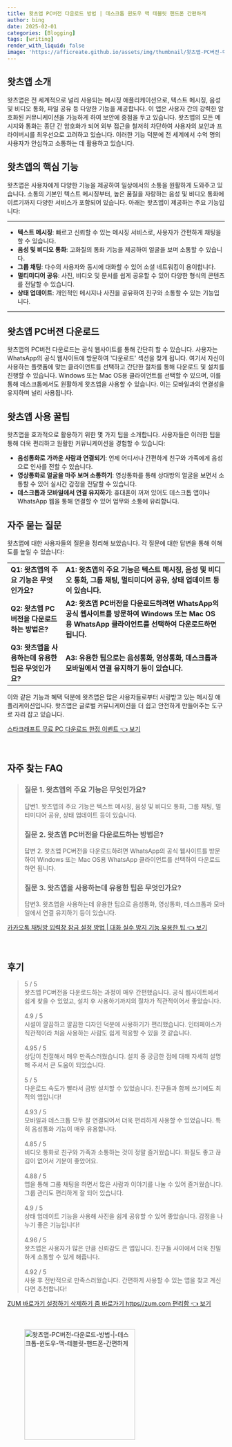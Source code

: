 ```yaml
---
title: 왓츠앱 PC버전 다운로드 방법 | 데스크톱 윈도우 맥 테블릿 핸드폰 간편하게
author: bing
date: 2025-02-01
categories: [Blogging]
tags: [writing]
render_with_liquid: false
image: 'https://afficreate.github.io/assets/img/thumbnail/왓츠앱-PC버전-다운로드-방법-|-데스크톱-윈도우-맥-테블릿-핸드폰-간편하게.webp'
---
```



<h2 id='왓츠앱_소개'>왓츠앱 소개</h2>

<p>왓츠앱은 전 세계적으로 널리 사용되는 메시징 애플리케이션으로, 텍스트 메시징, 음성 및 비디오 통화, 파일 공유 등 다양한 기능을 제공합니다. 이 앱은 사용자 간의 강력한 암호화된 커뮤니케이션을 가능하게 하여 보안에 중점을 두고 있습니다. 왓츠앱의 모든 메시지와 통화는 종단 간 암호화가 되어 외부 접근을 철저히 차단하여 사용자의 보안과 프라이버시를 최우선으로 고려하고 있습니다. 이러한 기능 덕분에 전 세계에서 수억 명의 사용자가 안심하고 소통하는 데 활용하고 있습니다.</p>

<h2 id='왓츠앱의_핵심_기능'>왓츠앱의 핵심 기능</h2>

<p>왓츠앱은 사용자에게 다양한 기능을 제공하여 일상에서의 소통을 원활하게 도와주고 있습니다. 소통의 기본인 텍스트 메시징부터, 높은 품질을 자랑하는 음성 및 비디오 통화에 이르기까지 다양한 서비스가 포함되어 있습니다. 아래는 왓츠앱이 제공하는 주요 기능입니다:</p>

<hr />

<ul>
    <li><b>텍스트 메시징</b>: 빠르고 신뢰할 수 있는 메시징 서비스로, 사용자가 간편하게 채팅을 할 수 있습니다.</li>
    <li><b>음성 및 비디오 통화</b>: 고화질의 통화 기능을 제공하여 얼굴을 보며 소통할 수 있습니다.</li>
    <li><b>그룹 채팅</b>: 다수의 사용자와 동시에 대화할 수 있어 소셜 네트워킹이 용이합니다.</li>
    <li><b>멀티미디어 공유</b>: 사진, 비디오 및 문서를 쉽게 공유할 수 있어 다양한 형식의 콘텐츠를 전달할 수 있습니다.</li>
    <li><b>상태 업데이트</b>: 개인적인 메시지나 사진을 공유하여 친구와 소통할 수 있는 기능입니다.</li>
</ul>

<hr />

<h2 id='왓츠앱_PC버전_다운로드'>왓츠앱 PC버전 다운로드</h2>

<p>왓츠앱의 PC버전 다운로드는 공식 웹사이트를 통해 간단히 할 수 있습니다. 사용자는 WhatsApp의 공식 웹사이트에 방문하여 '다운로드' 섹션을 찾게 됩니다. 여기서 자신이 사용하는 플랫폼에 맞는 클라이언트를 선택하고 간단한 절차를 통해 다운로드 및 설치를 진행할 수 있습니다. Windows 또는 Mac OS용 클라이언트를 선택할 수 있으며, 이를 통해 데스크톱에서도 원활하게 왓츠앱을 사용할 수 있습니다. 이는 모바일과의 연결성을 유지하며 널리 사용됩니다.</p>

<h2 id='왓츠앱_사용꿀팁'>왓츠앱 사용 꿀팁</h2>

<p>왓츠앱을 효과적으로 활용하기 위한 몇 가지 팁을 소개합니다. 사용자들은 이러한 팁을 통해 더욱 편리하고 원활한 커뮤니케이션을 경험할 수 있습니다:</p>

<ul>
    <li><b>음성통화로 가까운 사람과 연결되기</b>: 언제 어디서나 간편하게 친구와 가족에게 음성으로 인사를 전할 수 있습니다.</li>
    <li><b>영상통화로 얼굴을 마주 보며 소통하기</b>: 영상통화를 통해 상대방의 얼굴을 보면서 소통할 수 있어 실시간 감정을 전달할 수 있습니다.</li>
    <li><b>데스크톱과 모바일에서 연결 유지하기</b>: 휴대폰이 꺼져 있어도 데스크톱 앱이나 WhatsApp 웹을 통해 연결할 수 있어 업무와 소통에 유리합니다.</li>
</ul>

<h2 id='자주_묻는_질문'>자주 묻는 질문</h2>

<p>왓츠앱에 대한 사용자들의 질문을 정리해 보았습니다. 각 질문에 대한 답변을 통해 이해도를 높일 수 있습니다:</p>

<table>
    <tr>
        <td><b>Q1: 왓츠앱의 주요 기능은 무엇인가요?</b></td>
        <td><b>A1: 왓츠앱의 주요 기능은 텍스트 메시징, 음성 및 비디오 통화, 그룹 채팅, 멀티미디어 공유, 상태 업데이트 등이 있습니다.</b></td>
    </tr>
    <tr>
        <td><b>Q2: 왓츠앱 PC버전을 다운로드하는 방법은?</b></td>
        <td><b>A2: 왓츠앱 PC버전을 다운로드하려면 WhatsApp의 공식 웹사이트를 방문하여 Windows 또는 Mac OS용 WhatsApp 클라이언트를 선택하여 다운로드하면 됩니다.</b></td>
    </tr>
    <tr>
        <td><b>Q3: 왓츠앱을 사용하는데 유용한 팁은 무엇인가요?</b></td>
        <td><b>A3: 유용한 팁으로는 음성통화, 영상통화, 데스크톱과 모바일에서 연결 유지하기 등이 있습니다.</b></td>
    </tr>
</table>

<p>이와 같은 기능과 혜택 덕분에 왓츠앱은 많은 사용자들로부터 사랑받고 있는 메시징 애플리케이션입니다. 왓츠앱은 글로벌 커뮤니케이션을 더 쉽고 안전하게 만들어주는 도구로 자리 잡고 있습니다.</p>


<p><a class="click-button" title="스타크래프트 무료 PC 다운로드 한정 이벤트" href="https://afficreate.github.io/posts/%EC%8A%A4%ED%83%80%ED%81%AC%EB%9E%98%ED%94%84%ED%8A%B8-%EB%AC%B4%EB%A3%8C-PC-%EB%8B%A4%EC%9A%B4%EB%A1%9C%EB%93%9C-%ED%95%9C%EC%A0%95-%EC%9D%B4%EB%B2%A4%ED%8A%B8/" rel="dofollow">스타크래프트 무료 PC 다운로드 한정 이벤트 👈 보기</a></p><br>
<h2 id='자주_찾는_FAQ'>자주 찾는 FAQ</h2>
<div itemscope="" itemtype="https://schema.org/FAQPage"> 
<blockquote> 
<div itemscope="" itemprop="mainEntity" itemtype="https://schema.org/Question"> 
<h3 itemprop="name">질문 1. 왓츠앱의 주요 기능은 무엇인가요?</h3> 
<div itemscope="" itemprop="acceptedAnswer" itemtype="https://schema.org/Answer"> 
<span itemprop="text"> 
<p>답변1. 왓츠앱의 주요 기능은 텍스트 메시징, 음성 및 비디오 통화, 그룹 채팅, 멀티미디어 공유, 상태 업데이트 등이 있습니다.</p> 
</span> 
</div> 
</div> 

<div itemscope="" itemprop="mainEntity" itemtype="https://schema.org/Question"> 
<h3 itemprop="name">질문 2. 왓츠앱 PC버전을 다운로드하는 방법은?</h3> 
<div itemscope="" itemprop="acceptedAnswer" itemtype="https://schema.org/Answer"> 
<span itemprop="text"> 
<p>답변 2. 왓츠앱 PC버전을 다운로드하려면 WhatsApp의 공식 웹사이트를 방문하여 Windows 또는 Mac OS용 WhatsApp 클라이언트를 선택하여 다운로드하면 됩니다.</p> 
</span> 
</div> 
</div> 

<div itemscope="" itemprop="mainEntity" itemtype="https://schema.org/Question"> 
<h3 itemprop="name">질문 3. 왓츠앱을 사용하는데 유용한 팁은 무엇인가요?</h3> 
<div itemscope="" itemprop="acceptedAnswer" itemtype="https://schema.org/Answer"> 
<span itemprop="text"> 
<p>답변3. 왓츠앱을 사용하는데 유용한 팁으로 음성통화, 영상통화, 데스크톱과 모바일에서 연결 유지하기 등이 있습니다.</p> 
</span> 
</div> 
</div> 
</blockquote> 
</div>
<p><a class="click-button" title="카카오톡 채팅방 입력창 잠금 설정 방법 | 대화 실수 방지 기능 유용한 팁" href="https://afficreate.github.io/posts/%EC%B9%B4%EC%B9%B4%EC%98%A4%ED%86%A1-%EC%B1%84%ED%8C%85%EB%B0%A9-%EC%9E%85%EB%A0%A5%EC%B0%BD-%EC%9E%A0%EA%B8%88-%EC%84%A4%EC%A0%95-%EB%B0%A9%EB%B2%95-%EB%8C%80%ED%99%94-%EC%8B%A4%EC%88%98-%EB%B0%A9%EC%A7%80-%EA%B8%B0%EB%8A%A5-%EC%9C%A0%EC%9A%A9%ED%95%9C-%ED%8C%81/" rel="dofollow">카카오톡 채팅방 입력창 잠금 설정 방법 | 대화 실수 방지 기능 유용한 팁 👈 보기</a></p><br>
<h2 id='후기'>후기</h2>
<div itemscope itemtype="https://schema.org/Product">
  <blockquote>
  <div itemprop="review" itemscope itemtype="https://schema.org/Review">
      <div itemprop="reviewRating" itemscope itemtype="https://schema.org/Rating"> <span itemprop="ratingValue">5</span> / <span itemprop="bestRating">5</span> </div>
      <span itemprop="reviewBody">왓츠앱 PC버전을 다운로드하는 과정이 매우 간편했습니다. 공식 웹사이트에서 쉽게 찾을 수 있었고, 설치 후 사용하기까지의 절차가 직관적이어서 좋았습니다.</span>
  </div>
  <br>
  <div itemprop="review" itemscope itemtype="https://schema.org/Review">
      <div itemprop="reviewRating" itemscope itemtype="https://schema.org/Rating"> <span itemprop="ratingValue">4.9</span> / <span itemprop="bestRating">5</span> </div>
      <span itemprop="reviewBody">시설이 깔끔하고 깔끔한 디자인 덕분에 사용하기가 편리했습니다. 인터페이스가 직관적이라 처음 사용하는 사람도 쉽게 적응할 수 있을 것 같습니다.</span>
  </div>
  <br>
  <div itemprop="review" itemscope itemtype="https://schema.org/Review">
      <div itemprop="reviewRating" itemscope itemtype="https://schema.org/Rating"> <span itemprop="ratingValue">4.95</span> / <span itemprop="bestRating">5</span> </div>
      <span itemprop="reviewBody">상담이 친절해서 매우 만족스러웠습니다. 설치 중 궁금한 점에 대해 자세히 설명해 주셔서 큰 도움이 되었습니다.</span>
  </div>
  <br>
  <div itemprop="review" itemscope itemtype="https://schema.org/Review">
      <div itemprop="reviewRating" itemscope itemtype="https://schema.org/Rating"> <span itemprop="ratingValue">5</span> / <span itemprop="bestRating">5</span> </div>
      <span itemprop="reviewBody">다운로드 속도가 빨라서 금방 설치할 수 있었습니다. 친구들과 함께 쓰기에도 최적의 앱입니다!</span>
  </div>
  <br>
  <div itemprop="review" itemscope itemtype="https://schema.org/Review">
      <div itemprop="reviewRating" itemscope itemtype="https://schema.org/Rating"> <span itemprop="ratingValue">4.93</span> / <span itemprop="bestRating">5</span> </div>
      <span itemprop="reviewBody">모바일과 데스크톱 모두 잘 연결되어서 더욱 편리하게 사용할 수 있었습니다. 특히 음성통화 기능이 매우 유용합니다.</span>
  </div>
  <br>
  <div itemprop="review" itemscope itemtype="https://schema.org/Review">
      <div itemprop="reviewRating" itemscope itemtype="schema.org/Rating"> <span itemprop="ratingValue">4.85</span> / <span itemprop="bestRating">5</span> </div>
      <span itemprop="reviewBody">비디오 통화로 친구와 가족과 소통하는 것이 정말 즐거웠습니다. 화질도 좋고 끊김이 없어서 기분이 좋았어요.</span>
  </div>
  <br>
  <div itemprop="review" itemscope itemtype="https://schema.org/Review">
      <div itemprop="reviewRating" itemscope itemtype="https://schema.org/Rating"> <span itemprop="ratingValue">4.88</span> / <span itemprop="bestRating">5</span> </div>
      <span itemprop="reviewBody">앱을 통해 그룹 채팅을 하면서 많은 사람과 이야기를 나눌 수 있어 즐거웠습니다. 그룹 관리도 편리하게 잘 되어 있습니다.</span>
  </div>
  <br>
  <div itemprop="review" itemscope itemtype="https://schema.org/Review">
      <div itemprop="reviewRating" itemscope itemtype="https://schema.org/Rating"> <span itemprop="ratingValue">4.9</span> / <span itemprop="bestRating">5</span> </div>
      <span itemprop="reviewBody">상태 업데이트 기능을 사용해 사진을 쉽게 공유할 수 있어 좋았습니다. 감정을 나누기 좋은 기능입니다!</span>
  </div>
  <br>
  <div itemprop="review" itemscope itemtype="https://schema.org/Review">
      <div itemprop="reviewRating" itemscope itemtype="https://schema.org/Rating"> <span itemprop="ratingValue">4.96</span> / <span itemprop="bestRating">5</span> </div>
      <span itemprop="reviewBody">왓츠앱은 사용자가 많은 만큼 신뢰감도 큰 앱입니다. 친구들 사이에서 더욱 친밀하게 소통할 수 있게 해줍니다.</span>
  </div>
  <br>
  <div itemprop="review" itemscope itemtype="https://schema.org/Review">
      <div itemprop="reviewRating" itemscope itemtype="https://schema.org/Rating"> <span itemprop="ratingValue">4.92</span> / <span itemprop="bestRating">5</span> </div>
      <span itemprop="reviewBody">사용 후 전반적으로 만족스러웠습니다. 간편하게 사용할 수 있는 앱을 찾고 계신다면 추천합니다!</span>
  </div>
  </blockquote>
</div>
<p><a class="click-button" title="ZUM 바로가기 설정하기 삭제하기 줌 바로가기 https//zum.com 편리함" href="https://afficreate.github.io/posts/ZUM-%EB%B0%94%EB%A1%9C%EA%B0%80%EA%B8%B0-%EC%84%A4%EC%A0%95%ED%95%98%EA%B8%B0-%EC%82%AD%EC%A0%9C%ED%95%98%EA%B8%B0-%EC%A4%8C-%EB%B0%94%EB%A1%9C%EA%B0%80%EA%B8%B0-httpszum.com-%ED%8E%B8%EB%A6%AC%ED%95%A8/" rel="dofollow">ZUM 바로가기 설정하기 삭제하기 줌 바로가기 https//zum.com 편리함 👈 보기</a></p><br>
<figure class="image"><img src="https://afficreate.github.io/assets/img/thumbnail/왓츠앱-PC버전-다운로드-방법-|-데스크톱-윈도우-맥-테블릿-핸드폰-간편하게.webp" alt="왓츠앱-PC버전-다운로드-방법-|-데스크톱-윈도우-맥-테블릿-핸드폰-간편하게" width="256" height="256"></figure>